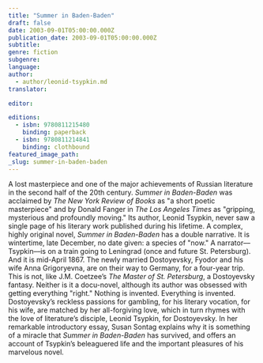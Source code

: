 ```yaml
---
title: "Summer in Baden-Baden"
draft: false
date: 2003-09-01T05:00:00.000Z
publication_date: 2003-09-01T05:00:00.000Z
subtitle:
genre: fiction
subgenre:
language:
author:
  - author/leonid-tsypkin.md
translator:

editor:

editions:
  - isbn: 9780811215480
    binding: paperback
  - isbn: 9780811214841
    binding: clothbound
featured_image_path:
_slug: summer-in-baden-baden
---
```


A lost masterpiece and one of the major achievements of Russian literature in the second half of the 20th century. _Summer in Baden-Baden_ was acclaimed by _The New York Review of Books_ as "a short poetic masterpiece" and by Donald Fanger in _The Los Angeles Times_ as "gripping, mysterious and profoundly moving." Its author, Leonid Tsypkin, never saw a single page of his literary work published during his lifetime. A complex, highly original novel, _Summer in Baden-Baden_ has a double narrative. It is wintertime, late December, no date given: a species of "now." A narrator––Tsypkin––is on a train going to Leningrad (once and future St. Petersburg). And it is mid-April 1867. The newly married Dostoyevsky, Fyodor and his wife Anna Grigoryevna, are on their way to Germany, for a four-year trip. This is not, like J.M. Coetzee’s _The Master of St. Petersburg_, a Dostoyevsky fantasy. Neither is it a docu-novel, although its author was obsessed with getting everything "right." Nothing is invented. Everything is invented. Dostoyevsky’s reckless passions for gambling, for his literary vocation, for his wife, are matched by her all-forgiving love, which in turn rhymes with the love of literature’s disciple, Leonid Tsypkin, for Dostoyevsky. In her remarkable introductory essay, Susan Sontag explains why it is something of a miracle that _Summer in Baden-Baden_ has survived, and offers an account of Tsypkin’s beleaguered life and the important pleasures of his marvelous novel.

